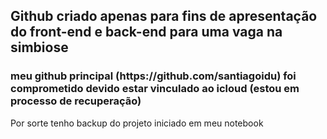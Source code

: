 <h2>Github criado apenas para fins de apresentação do front-end e back-end para uma vaga na simbiose</h2>

<h3>meu github principal (https://github.com/santiagoidu) foi comprometido devido estar vinculado ao icloud (estou em processo de recuperação) </h3>

Por sorte tenho backup do projeto iniciado em meu notebook

